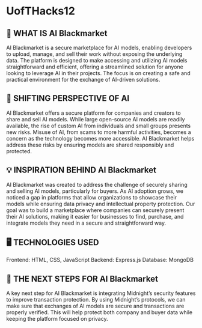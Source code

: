 # UofTHacks12

## 🤔 WHAT IS AI Blackmarket
AI Blackmarket is a secure marketplace for AI models, enabling developers to upload, manage, and sell their work without exposing the underlying data. The platform is designed to make accessing and utilizing AI models straightforward and efficient, offering a streamlined solution for anyone looking to leverage AI in their projects. The focus is on creating a safe and practical environment for the exchange of AI-driven solutions.

## 🔄 SHIFTING PERSPECTIVE OF AI
AI Blackmarket offers a secure platform for companies and creators to share and sell AI models. While large open-source AI models are readily available, the rise of custom AI from individuals and small groups presents new risks. Misuse of AI, from scams to more harmful activities, becomes a concern as the technology becomes more accessible. AI Blackmarket helps address these risks by ensuring models are shared responsibly and protected.

## 💡 INSPIRATION BEHIND AI Blackmarket
AI Blackmarket was created to address the challenge of securely sharing and selling AI models, particularly for buyers. As AI adoption grows, we noticed a gap in platforms that allow organizations to showcase their models while ensuring data privacy and intellectual property protection. Our goal was to build a marketplace where companies can securely present their AI solutions, making it easier for businesses to find, purchase, and integrate models they need in a secure and straightforward way.

## 🖥 TECHNOLOGIES USED
Frontend: HTML, CSS, JavaScript
Backend: Express.js
Database: MongoDB
## 🚀 THE NEXT STEPS FOR AI Blackmarket
A key next step for AI Blackmarket is integrating Midnight’s security features to improve transaction protection. By using Midnight’s protocols, we can make sure that exchanges of AI models are secure and transactions are properly verified. This will help protect both company and buyer data while keeping the platform focused on privacy.
